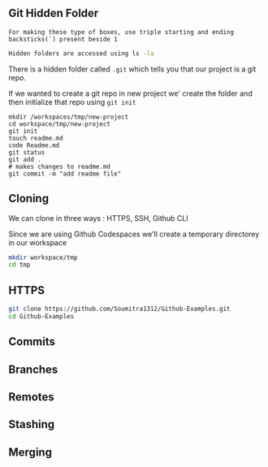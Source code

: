 ## Git Hidden Folder
```
For making these type of boxes, use triple starting and ending backsticks(`) present beside 1
```

```sh
Hidden folders are accessed using ls -la
```

There is a hidden folder called `.git` which tells you that our project is a git repo.

If we wanted to create a git repo in new project we' create the folder and then initialize that repo using `git init`

```
mkdir /workspaces/tmp/new-project
cd workspace/tmp/new-project
git init
touch readme.md
code Readme.md
git status
git add . 
# makes changes to readme.md
git commit -m "add readme file"
```

## Cloning

We can clone in three ways : HTTPS, SSH, Github CLI

Since we are using Github Codespaces we'll create a temporary directorey in our workspace

```sh
mkdir workspace/tmp
cd tmp
```

## HTTPS

```sh
git clone https://github.com/Soumitra1312/Github-Examples.git
cd Github-Examples
```

## Commits

## Branches

## Remotes

## Stashing

## Merging